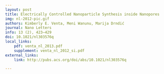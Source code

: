 ```yaml
---
layout: post
title: Electrically Controlled Nanoparticle Synthesis inside Nanopores
img: nl-2012-pic.gif
authors: Kimberly E. Venta, Meni Wanunu, Marija Drndić
journal: Nano Letters
info: 13 (2), 423–429
doi: 10.1021/nl303576q
local_links:
    pdf: venta_nl_2013.pdf
    supplement: venta_nl_2012_si.pdf
external_links:
    link: http://pubs.acs.org/doi/abs/10.1021/nl303576q

---
```

